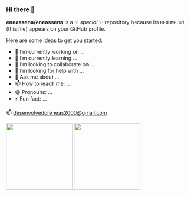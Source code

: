 ### Hi there 👋
 
**eneassena/eneassena** is a ✨ _special_ ✨ repository because its `README.md` (this file) appears on your GitHub profile.

Here are some ideas to get you started:

- 🔭 I’m currently working on ...
- 🌱 I’m currently learning ...
- 👯 I’m looking to collaborate on ...
- 🤔 I’m looking for help with ...
- 💬 Ask me about ...
- 📫 How to reach me: ...
- 😄 Pronouns: ...
- ⚡ Fun fact: ...

  
📫 desenvolvedoreneas2000@gmail.com

<div align="left">
<a href="https://github.com/eneassena"><img height="180em" src="https://github-readme-stats.vercel.app/api?username=eneassena&show_icons=true&theme=github_dark&include_all_commits=true&count_private=true"> <img height="180em" src="https://github-readme-stats.vercel.app/api/top-langs/?username=eneassena&layout=compact&langs_count=7&theme=github_dark"> </div>
 
